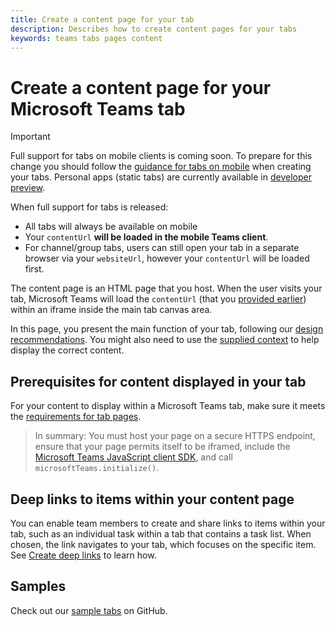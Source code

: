 ```yaml
---
title: Create a content page for your tab
description: Describes how to create content pages for your tabs
keywords: teams tabs pages content
---
```


# Create a content page for your Microsoft Teams tab

> [!Important]
> Full support for tabs on mobile clients is coming soon. To prepare for this change you should follow the [guidance for tabs on mobile](~/resources/design/framework/tabs-mobile.md) when creating your tabs. Personal apps (static tabs) are currently available in [developer preview](~/resources/dev-preview/developer-preview-intro.md).
>
> When full support for tabs is released:
>
> * All tabs will always be available on mobile
> * Your `contentUrl` **will be loaded in the mobile Teams client**.
> * For channel/group tabs, users can still open your tab in a separate browser via your `websiteUrl`, however your `contentUrl` will be loaded first.

The content page is an HTML page that you host. When the user visits your tab, Microsoft Teams will load the `contentUrl` (that you [provided earlier](~/concepts/tabs/tabs-configuration.md)) within an iframe inside the main tab canvas area.

In this page, you present the main function of your tab, following our [design recommendations](~/get-started/design.md#designing-a-great-tab). You might also need to use the [supplied context](~/concepts/tabs/tabs-context.md) to help display the correct content.

## Prerequisites for content displayed in your tab

For your content to display within a Microsoft Teams tab, make sure it meets the [requirements for tab pages](~/resources/general/requirements.md).

>In summary: You must host your page on a secure HTTPS endpoint, ensure that your page permits itself to be iframed, include the [Microsoft Teams JavaScript client SDK](/javascript/api/overview/msteams-client), and call `microsoftTeams.initialize()`.

## Deep links to items within your content page

You can enable team members to create and share links to items within your tab, such as an individual task within a tab that contains a task list. When chosen, the link navigates to your tab, which focuses on the specific item. See [Create deep links](~/concepts/deep-links.md) to learn how.

## Samples

Check out our [sample tabs](~/samples/code-samples.md) on GitHub.
